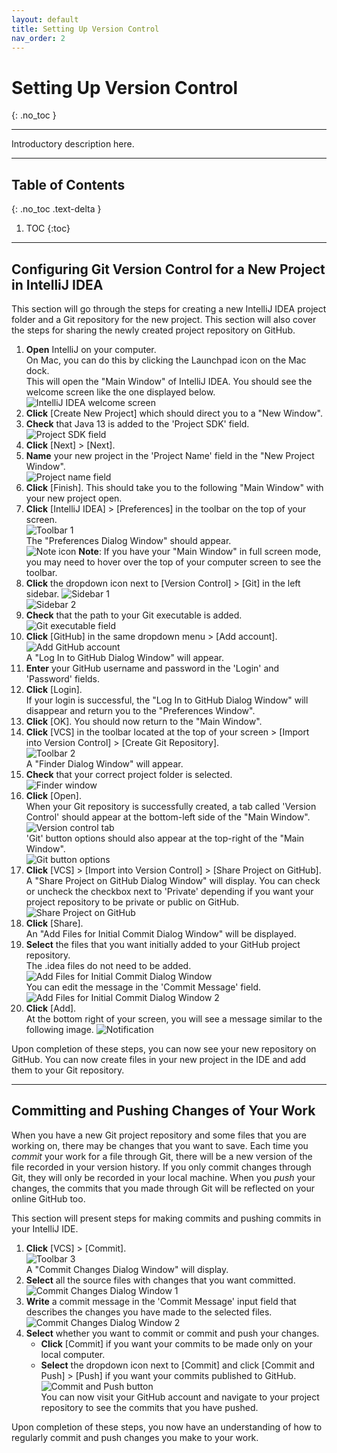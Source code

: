```yaml
---
layout: default
title: Setting Up Version Control
nav_order: 2
---
```


# Setting Up Version Control
{: .no_toc }


---

Introductory description here. 

---

## Table of Contents
{: .no_toc .text-delta }

1. TOC
{:toc}

---

## Configuring Git Version Control for a New Project in IntelliJ IDEA
This section will go through the steps for creating a new IntelliJ IDEA project folder and a Git repository for the new project. This section will also cover the steps for sharing the newly created project repository on GitHub.

1. **Open** IntelliJ on your computer.<br> 
On Mac, you can do this by clicking the Launchpad icon on the Mac dock.<br>
This will open the "Main Window" of IntelliJ IDEA. You should see the welcome screen like the one displayed below.<br>
![IntelliJ IDEA welcome screen](https://github.com/seungho0106/Documentation/blob/gh-pages/assets/images/version-control/vc1.png?raw=true "IntelliJ IDEA welcome screen")
2. **Click** \[Create New Project\] which should direct you to a "New Window".<br> 
3. **Check** that Java 13 is added to the 'Project SDK' field.<br>
![Project SDK field](https://github.com/seungho0106/Documentation/blob/gh-pages/assets/images/version-control/vc2.png?raw=true "Project SDK field")
4. **Click** \[Next\] > \[Next\].
5. **Name** your new project in the 'Project Name' field in the "New Project Window".<br>
![Project name field](https://github.com/seungho0106/Documentation/blob/gh-pages/assets/images/version-control/vc3.png?raw=true "Project name field")
6. **Click** \[Finish\]. This should take you to the following "Main Window" with your new project open.
7. **Click** \[IntelliJ IDEA\] > \[Preferences\] in the toolbar on the top of your screen.<br>
![Toolbar 1](https://github.com/seungho0106/Documentation/blob/gh-pages/assets/images/version-control/vc4.png?raw=true "Toolbar 1")<br>
The "Preferences Dialog Window" should appear.<br>
![Note icon](https://github.com/seungho0106/Documentation/blob/gh-pages/assets/images/note-icon.png?raw=true "Note icon")  **Note**: If you have your "Main Window" in full screen mode, you may need to hover over the top of your computer screen to see the toolbar.<br>
8. **Click** the dropdown icon next to \[Version Control\] > \[Git\] in the left sidebar.
![Sidebar 1](https://github.com/seungho0106/Documentation/blob/gh-pages/assets/images/version-control/vc5.png?raw=true "Sidebar 1")<br>
![Sidebar 2](https://github.com/seungho0106/Documentation/blob/gh-pages/assets/images/version-control/vc6.png?raw=true "Sidebar 2")
9. **Check** that the path to your Git executable is added. 
![Git executable field](https://github.com/seungho0106/Documentation/blob/gh-pages/assets/images/version-control/vc7.png?raw=true "Git executable field")
10. **Click** [GitHub] in the same dropdown menu > \[Add account\].<br>
![Add GitHub account](https://github.com/seungho0106/Documentation/blob/gh-pages/assets/images/version-control/vc8.png?raw=true "Add GitHub account")<br>
A "Log In  to GitHub Dialog Window" will appear.
11. **Enter** your GitHub username and password in the 'Login' and 'Password' fields.
12. **Click** \[Login\].<br>
If your login is successful, the "Log In to GitHub Dialog Window" will disappear and return you to the "Preferences Window".
13. **Click** \[OK\]. You should now return to the "Main Window".
14. **Click** \[VCS\] in the toolbar located at the top of your screen > \[Import into Version Control\] > \[Create Git Repository\].<br>
![Toolbar 2](https://github.com/seungho0106/Documentation/blob/gh-pages/assets/images/version-control/vc9.png?raw=true "Toolbar 2")<br>
A "Finder Dialog Window" will appear.
15. **Check** that your correct project folder is selected.<br>
![Finder window](https://github.com/seungho0106/Documentation/blob/gh-pages/assets/images/version-control/vc10.png?raw=true "Finder window")
16. **Click** \[Open\].<br>
When your Git repository is successfully created, a tab called 'Version Control' should appear at the bottom-left side of the "Main Window".<br>
![Version control tab](https://github.com/seungho0106/Documentation/blob/gh-pages/assets/images/version-control/vc11.png?raw=true "Version control tab")<br>
'Git' button options should also appear at the top-right of the "Main Window".<br>
![Git button options](https://github.com/seungho0106/Documentation/blob/gh-pages/assets/images/version-control/vc12.png?raw=true "Git button options")
17. **Click** \[VCS\] > \[Import into Version Control\] > \[Share Project on GitHub\].<br>
A "Share Project on GitHub Dialog Window" will display. You can check or uncheck the checkbox next to 'Private' depending if you want your project repository to be private or public on GitHub.
![Share Project on GitHub](https://github.com/seungho0106/Documentation/blob/gh-pages/assets/images/version-control/vc13.png?raw=true "Share Project on GitHub")
18. **Click** \[Share\].<br>
An "Add Files for Initial Commit Dialog Window" will be displayed.
19. **Select** the files that you want initially added to your GitHub project repository.<br>
The .idea files do not need to be added.<br>
![Add Files for Initial Commit Dialog Window](https://github.com/seungho0106/Documentation/blob/gh-pages/assets/images/version-control/vc14.png?raw=true "Add Files for Initial Commit Dialog Window")<br>
You can edit the message in the 'Commit Message' field.<br>
![Add Files for Initial Commit Dialog Window 2](https://github.com/seungho0106/Documentation/blob/gh-pages/assets/images/version-control/vc15.png?raw=true "Add Files for Initial Commit Dialog Window 2")
20. **Click** \[Add\].<br>
At the bottom right of your screen, you will see a message similar to the following image.
![Notification](https://github.com/seungho0106/Documentation/blob/gh-pages/assets/images/version-control/vc16.png?raw=true "Notification")

Upon completion of these steps, you can now see your new repository on GitHub. You can now create files in your new project in the IDE and add them to your Git repository.

---

## Committing and Pushing Changes of Your Work
When you have a new Git project repository and some files that you are working on, there may be changes that you want to save. Each time you *commit* your work for a file through Git, there will be a new version of the file recorded in your version history. If you only commit changes through Git, they will only be recorded in your local machine. When you *push* your changes, the commits that you made through Git will be reflected on your online GitHub too.  

This section will present steps for making commits and pushing commits in your IntelliJ IDE.  

1. **Click** \[VCS\] > \[Commit\].<br>
![Toolbar 3](https://github.com/seungho0106/Documentation/blob/gh-pages/assets/images/version-control/vc17.png?raw=true "Toolbar")<br>
A "Commit Changes Dialog Window" will display.
2. **Select** all the source files with changes that you want committed.<br>
![Commit Changes Dialog Window 1](https://github.com/seungho0106/Documentation/blob/gh-pages/assets/images/version-control/vc18.png?raw=true "Commit Changes Dialog Window 1")
3. **Write** a commit message in the 'Commit Message' input field that describes the changes you have made to the selected files.<br>
![Commit Changes Dialog Window 2](https://github.com/seungho0106/Documentation/blob/gh-pages/assets/images/version-control/vc19.png?raw=true "Commit Changes Dialog Window 2")
4. **Select** whether you want to commit or commit and push your changes.
    * **Click** \[Commit\] if you want your commits to be made only on your local computer.
    * **Select** the dropdown icon next to \[Commit\] and click \[Commit and Push\] > \[Push\] if you want your commits published to GitHub.<br>
    ![Commit and Push button](https://github.com/seungho0106/Documentation/blob/gh-pages/assets/images/version-control/vc20.png?raw=true "Commit and Push button")<br>
    You can now visit your GitHub account and navigate to your project repository to see the commits that you have pushed.

Upon completion of these steps, you now have an understanding of how to regularly commit and push changes you make to your work.
